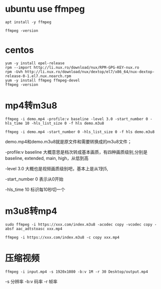 # ubuntu use ffmpeg

```
apt install -y ffmpeg
```

```
ffmpeg -version
```

# centos

```
yum -y install epel-release
rpm --import http://li.nux.ro/download/nux/RPM-GPG-KEY-nux.ro
rpm -Uvh http://li.nux.ro/download/nux/dextop/el7/x86_64/nux-dextop-release-0-1.el7.nux.noarch.rpm
yum -y install ffmpeg ffmpeg-devel
ffmpeg -version
```

# mp4转m3u8

```
ffmpeg -i demo.mp4 -profile:v baseline -level 3.0 -start_number 0 -hls_time 10 -hls_list_size 0 -f hls demo.m3u8
```
```
ffmpeg -i demo.mp4 -start_number 0 -hls_list_size 0 -f hls demo.m3u8
```

demo.mp4和demo.m3u8就是原文件和需要转换成的m3u8文件；

-profile:v baseline 大概意思是档次转成基本画质，有四种画质级别,分别是baseline, extended, main, high，从低到高

-level 3.0 大概也是视频画质级别吧，基本上是从1到5,

-start_number 0 表示从0开始

-hls_time 10 标识每10秒切一个


# m3u8转mp4

```
sudo ffmpeg -i https://xxx.com/index.m3u8 -acodec copy -vcodec copy -absf aac_adtstoasc xxx.mp4
```
```
ffmpeg -i https://xxx.com/index.m3u8 -c copy xxx.mp4
```

# 压缩视频
```
ffmpeg -i input.mp4 -s 1920x1080 -b:v 1M -r 30 Desktop/output.mp4
```
-s 分辨率
-b:v 码率
-r 帧率
